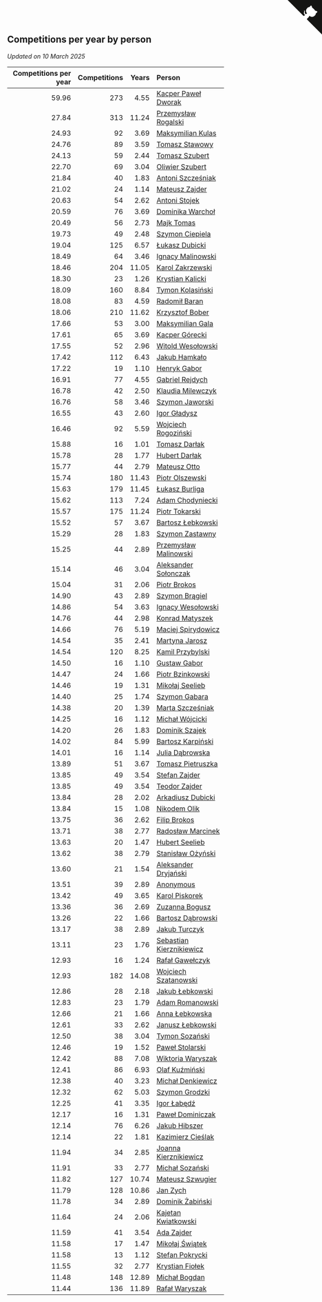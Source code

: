 ## Competitions per year by person

*Updated on 10 March 2025*

| Competitions per year | Competitions | Years | Person |
| ---: | ---: | ---: | :--- |
| 59.96 | 273 | 4.55 | [Kacper Paweł Dworak](https://www.worldcubeassociation.org/persons/2020DWOR01) |
| 27.84 | 313 | 11.24 | [Przemysław Rogalski](https://www.worldcubeassociation.org/persons/2013ROGA02) |
| 24.93 | 92 | 3.69 | [Maksymilian Kulas](https://www.worldcubeassociation.org/persons/2021KULA02) |
| 24.76 | 89 | 3.59 | [Tomasz Stawowy](https://www.worldcubeassociation.org/persons/2021STAW01) |
| 24.13 | 59 | 2.44 | [Tomasz Szubert](https://www.worldcubeassociation.org/persons/2022SZUB02) |
| 22.70 | 69 | 3.04 | [Oliwier Szubert](https://www.worldcubeassociation.org/persons/2022SZUB01) |
| 21.84 | 40 | 1.83 | [Antoni Szcześniak](https://www.worldcubeassociation.org/persons/2023SZCZ04) |
| 21.02 | 24 | 1.14 | [Mateusz Zajder](https://www.worldcubeassociation.org/persons/2024ZAJD01) |
| 20.63 | 54 | 2.62 | [Antoni Stojek](https://www.worldcubeassociation.org/persons/2022STOJ03) |
| 20.59 | 76 | 3.69 | [Dominika Warchoł](https://www.worldcubeassociation.org/persons/2021WARC01) |
| 20.49 | 56 | 2.73 | [Majk Tomas](https://www.worldcubeassociation.org/persons/2022TOMA05) |
| 19.73 | 49 | 2.48 | [Szymon Ciepiela](https://www.worldcubeassociation.org/persons/2022CIEP01) |
| 19.04 | 125 | 6.57 | [Łukasz Dubicki](https://www.worldcubeassociation.org/persons/2018DUBI01) |
| 18.49 | 64 | 3.46 | [Ignacy Malinowski](https://www.worldcubeassociation.org/persons/2021MALI02) |
| 18.46 | 204 | 11.05 | [Karol Zakrzewski](https://www.worldcubeassociation.org/persons/2014ZAKR01) |
| 18.30 | 23 | 1.26 | [Krystian Kalicki](https://www.worldcubeassociation.org/persons/2023KALI10) |
| 18.09 | 160 | 8.84 | [Tymon Kolasiński](https://www.worldcubeassociation.org/persons/2016KOLA02) |
| 18.08 | 83 | 4.59 | [Radomił Baran](https://www.worldcubeassociation.org/persons/2020BARA02) |
| 18.06 | 210 | 11.62 | [Krzysztof Bober](https://www.worldcubeassociation.org/persons/2013BOBE01) |
| 17.66 | 53 | 3.00 | [Maksymilian Gala](https://www.worldcubeassociation.org/persons/2022GALA01) |
| 17.61 | 65 | 3.69 | [Kacper Górecki](https://www.worldcubeassociation.org/persons/2021GORE01) |
| 17.55 | 52 | 2.96 | [Witold Wesołowski](https://www.worldcubeassociation.org/persons/2022WESO01) |
| 17.42 | 112 | 6.43 | [Jakub Hamkało](https://www.worldcubeassociation.org/persons/2018HAMK01) |
| 17.22 | 19 | 1.10 | [Henryk Gabor](https://www.worldcubeassociation.org/persons/2024GABO02) |
| 16.91 | 77 | 4.55 | [Gabriel Rejdych](https://www.worldcubeassociation.org/persons/2020REJD01) |
| 16.78 | 42 | 2.50 | [Klaudia Milewczyk](https://www.worldcubeassociation.org/persons/2022MILE05) |
| 16.76 | 58 | 3.46 | [Szymon Jaworski](https://www.worldcubeassociation.org/persons/2021JAWO01) |
| 16.55 | 43 | 2.60 | [Igor Gładysz](https://www.worldcubeassociation.org/persons/2022GLAD01) |
| 16.46 | 92 | 5.59 | [Wojciech Rogoziński](https://www.worldcubeassociation.org/persons/2019ROGO04) |
| 15.88 | 16 | 1.01 | [Tomasz Darłak](https://www.worldcubeassociation.org/persons/2024DARL01) |
| 15.78 | 28 | 1.77 | [Hubert Darłak](https://www.worldcubeassociation.org/persons/2023DARL03) |
| 15.77 | 44 | 2.79 | [Mateusz Otto](https://www.worldcubeassociation.org/persons/2022OTTO01) |
| 15.74 | 180 | 11.43 | [Piotr Olszewski](https://www.worldcubeassociation.org/persons/2013OLSZ02) |
| 15.63 | 179 | 11.45 | [Łukasz Burliga](https://www.worldcubeassociation.org/persons/2013BURL01) |
| 15.62 | 113 | 7.24 | [Adam Chodyniecki](https://www.worldcubeassociation.org/persons/2017CHOD02) |
| 15.57 | 175 | 11.24 | [Piotr Tokarski](https://www.worldcubeassociation.org/persons/2013TOKA01) |
| 15.52 | 57 | 3.67 | [Bartosz Łebkowski](https://www.worldcubeassociation.org/persons/2021LEBK01) |
| 15.29 | 28 | 1.83 | [Szymon Zastawny](https://www.worldcubeassociation.org/persons/2023ZAST01) |
| 15.25 | 44 | 2.89 | [Przemysław Malinowski](https://www.worldcubeassociation.org/persons/2022MALI01) |
| 15.14 | 46 | 3.04 | [Aleksander Sołonczak](https://www.worldcubeassociation.org/persons/2022SOLO01) |
| 15.04 | 31 | 2.06 | [Piotr Brokos](https://www.worldcubeassociation.org/persons/2023BROK01) |
| 14.90 | 43 | 2.89 | [Szymon Brągiel](https://www.worldcubeassociation.org/persons/2022BRAG03) |
| 14.86 | 54 | 3.63 | [Ignacy Wesołowski](https://www.worldcubeassociation.org/persons/2021WESO01) |
| 14.76 | 44 | 2.98 | [Konrad Matyszek](https://www.worldcubeassociation.org/persons/2022MATY02) |
| 14.66 | 76 | 5.19 | [Maciej Spirydowicz](https://www.worldcubeassociation.org/persons/2020SPIR01) |
| 14.54 | 35 | 2.41 | [Martyna Jarosz](https://www.worldcubeassociation.org/persons/2022JARO01) |
| 14.54 | 120 | 8.25 | [Kamil Przybylski](https://www.worldcubeassociation.org/persons/2016PRZY01) |
| 14.50 | 16 | 1.10 | [Gustaw Gabor](https://www.worldcubeassociation.org/persons/2024GABO01) |
| 14.47 | 24 | 1.66 | [Piotr Bzinkowski](https://www.worldcubeassociation.org/persons/2023BZIN01) |
| 14.46 | 19 | 1.31 | [Mikołaj Seelieb](https://www.worldcubeassociation.org/persons/2023SEEL04) |
| 14.40 | 25 | 1.74 | [Szymon Gabara](https://www.worldcubeassociation.org/persons/2023GABA01) |
| 14.38 | 20 | 1.39 | [Marta Szcześniak](https://www.worldcubeassociation.org/persons/2023SZCZ07) |
| 14.25 | 16 | 1.12 | [Michał Wójcicki](https://www.worldcubeassociation.org/persons/2024WOJC01) |
| 14.20 | 26 | 1.83 | [Dominik Szajek](https://www.worldcubeassociation.org/persons/2023SZAJ01) |
| 14.02 | 84 | 5.99 | [Bartosz Karpiński](https://www.worldcubeassociation.org/persons/2019KARP03) |
| 14.01 | 16 | 1.14 | [Julia Dąbrowska](https://www.worldcubeassociation.org/persons/2024DABR01) |
| 13.89 | 51 | 3.67 | [Tomasz Pietruszka](https://www.worldcubeassociation.org/persons/2021PIET01) |
| 13.85 | 49 | 3.54 | [Stefan Zajder](https://www.worldcubeassociation.org/persons/2021ZAJD02) |
| 13.85 | 49 | 3.54 | [Teodor Zajder](https://www.worldcubeassociation.org/persons/2021ZAJD03) |
| 13.84 | 28 | 2.02 | [Arkadiusz Dubicki](https://www.worldcubeassociation.org/persons/2023DUBI01) |
| 13.84 | 15 | 1.08 | [Nikodem Olik](https://www.worldcubeassociation.org/persons/2024OLIK01) |
| 13.75 | 36 | 2.62 | [Filip Brokos](https://www.worldcubeassociation.org/persons/2022BROK03) |
| 13.71 | 38 | 2.77 | [Radosław Marcinek](https://www.worldcubeassociation.org/persons/2022MARC05) |
| 13.63 | 20 | 1.47 | [Hubert Seelieb](https://www.worldcubeassociation.org/persons/2023SEEL02) |
| 13.62 | 38 | 2.79 | [Stanisław Ożyński](https://www.worldcubeassociation.org/persons/2022OZYN01) |
| 13.60 | 21 | 1.54 | [Aleksander Dryjański](https://www.worldcubeassociation.org/persons/2023DRYJ01) |
| 13.51 | 39 | 2.89 | [Anonymous](https://www.worldcubeassociation.org/persons/2022ANON03) |
| 13.42 | 49 | 3.65 | [Karol Piskorek](https://www.worldcubeassociation.org/persons/2021PISK01) |
| 13.36 | 36 | 2.69 | [Zuzanna Bogusz](https://www.worldcubeassociation.org/persons/2022BOGU01) |
| 13.26 | 22 | 1.66 | [Bartosz Dąbrowski](https://www.worldcubeassociation.org/persons/2023DABR07) |
| 13.17 | 38 | 2.89 | [Jakub Turczyk](https://www.worldcubeassociation.org/persons/2022TURC02) |
| 13.11 | 23 | 1.76 | [Sebastian Kierznikiewicz](https://www.worldcubeassociation.org/persons/2023KIER02) |
| 12.93 | 16 | 1.24 | [Rafał Gawełczyk](https://www.worldcubeassociation.org/persons/2023GAWE01) |
| 12.93 | 182 | 14.08 | [Wojciech Szatanowski](https://www.worldcubeassociation.org/persons/2011SZAT01) |
| 12.86 | 28 | 2.18 | [Jakub Łebkowski](https://www.worldcubeassociation.org/persons/2023LEBK01) |
| 12.83 | 23 | 1.79 | [Adam Romanowski](https://www.worldcubeassociation.org/persons/2023ROMA10) |
| 12.66 | 21 | 1.66 | [Anna Łebkowska](https://www.worldcubeassociation.org/persons/2023LEBK04) |
| 12.61 | 33 | 2.62 | [Janusz Łebkowski](https://www.worldcubeassociation.org/persons/2022LEBK01) |
| 12.50 | 38 | 3.04 | [Tymon Sozański](https://www.worldcubeassociation.org/persons/2022SOZA01) |
| 12.46 | 19 | 1.52 | [Paweł Stolarski](https://www.worldcubeassociation.org/persons/2023STOL04) |
| 12.42 | 88 | 7.08 | [Wiktoria Waryszak](https://www.worldcubeassociation.org/persons/2018WARY01) |
| 12.41 | 86 | 6.93 | [Olaf Kuźmiński](https://www.worldcubeassociation.org/persons/2018KUZM02) |
| 12.38 | 40 | 3.23 | [Michał Denkiewicz](https://www.worldcubeassociation.org/persons/2021DENK01) |
| 12.32 | 62 | 5.03 | [Szymon Grodzki](https://www.worldcubeassociation.org/persons/2020GROD01) |
| 12.25 | 41 | 3.35 | [Igor Łabędź](https://www.worldcubeassociation.org/persons/2021LABE01) |
| 12.17 | 16 | 1.31 | [Paweł Dominiczak](https://www.worldcubeassociation.org/persons/2023DOMI21) |
| 12.14 | 76 | 6.26 | [Jakub Hibszer](https://www.worldcubeassociation.org/persons/2018HIBS01) |
| 12.14 | 22 | 1.81 | [Kazimierz Cieślak](https://www.worldcubeassociation.org/persons/2023CIES01) |
| 11.94 | 34 | 2.85 | [Joanna Kierznikiewicz](https://www.worldcubeassociation.org/persons/2022KIER01) |
| 11.91 | 33 | 2.77 | [Michał Sozański](https://www.worldcubeassociation.org/persons/2022SOZA02) |
| 11.82 | 127 | 10.74 | [Mateusz Szwugier](https://www.worldcubeassociation.org/persons/2014SZWU01) |
| 11.79 | 128 | 10.86 | [Jan Zych](https://www.worldcubeassociation.org/persons/2014ZYCH01) |
| 11.78 | 34 | 2.89 | [Dominik Żabiński](https://www.worldcubeassociation.org/persons/2022ZABI01) |
| 11.64 | 24 | 2.06 | [Kajetan Kwiatkowski](https://www.worldcubeassociation.org/persons/2023KWIA01) |
| 11.59 | 41 | 3.54 | [Ada Zajder](https://www.worldcubeassociation.org/persons/2021ZAJD01) |
| 11.58 | 17 | 1.47 | [Mikołaj Świątek](https://www.worldcubeassociation.org/persons/2023SWIA01) |
| 11.58 | 13 | 1.12 | [Stefan Pokrycki](https://www.worldcubeassociation.org/persons/2024POKR01) |
| 11.55 | 32 | 2.77 | [Krystian Fiołek](https://www.worldcubeassociation.org/persons/2022FIOL01) |
| 11.48 | 148 | 12.89 | [Michał Bogdan](https://www.worldcubeassociation.org/persons/2012BOGD01) |
| 11.44 | 136 | 11.89 | [Rafał Waryszak](https://www.worldcubeassociation.org/persons/2013WARY01) |


<a href="https://github.com/maxidragon/wca_statistics_pl" class="github-corner" aria-label="View source on Github"><svg width="80" height="80" viewBox="0 0 250 250" style="fill:#151513; color:#fff; position: absolute; top: 0; border: 0; right: 0;" aria-hidden="true"><path d="M0,0 L115,115 L130,115 L142,142 L250,250 L250,0 Z"></path><path d="M128.3,109.0 C113.8,99.7 119.0,89.6 119.0,89.6 C122.0,82.7 120.5,78.6 120.5,78.6 C119.2,72.0 123.4,76.3 123.4,76.3 C127.3,80.9 125.5,87.3 125.5,87.3 C122.9,97.6 130.6,101.9 134.4,103.2" fill="currentColor" style="transform-origin: 130px 106px;" class="octo-arm"></path><path d="M115.0,115.0 C114.9,115.1 118.7,116.5 119.8,115.4 L133.7,101.6 C136.9,99.2 139.9,98.4 142.2,98.6 C133.8,88.0 127.5,74.4 143.8,58.0 C148.5,53.4 154.0,51.2 159.7,51.0 C160.3,49.4 163.2,43.6 171.4,40.1 C171.4,40.1 176.1,42.5 178.8,56.2 C183.1,58.6 187.2,61.8 190.9,65.4 C194.5,69.0 197.7,73.2 200.1,77.6 C213.8,80.2 216.3,84.9 216.3,84.9 C212.7,93.1 206.9,96.0 205.4,96.6 C205.1,102.4 203.0,107.8 198.3,112.5 C181.9,128.9 168.3,122.5 157.7,114.1 C157.9,116.9 156.7,120.9 152.7,124.9 L141.0,136.5 C139.8,137.7 141.6,141.9 141.8,141.8 Z" fill="currentColor" class="octo-body"></path></svg></a><style>.github-corner:hover .octo-arm{animation:octocat-wave 560ms ease-in-out}@keyframes octocat-wave{0%,100%{transform:rotate(0)}20%,60%{transform:rotate(-25deg)}40%,80%{transform:rotate(10deg)}}@media (max-width:500px){.github-corner:hover .octo-arm{animation:none}.github-corner .octo-arm{animation:octocat-wave 560ms ease-in-out}}</style>
